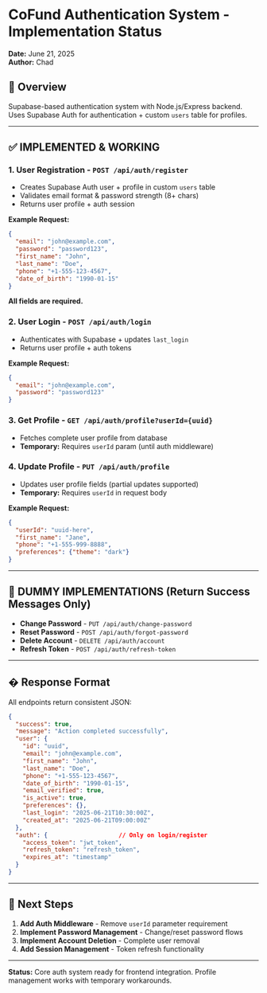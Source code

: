 # CoFund Authentication System - Implementation Status

**Date:** June 21, 2025  
**Author:** Chad  

## 🎯 Overview

Supabase-based authentication system with Node.js/Express backend. Uses Supabase Auth for authentication + custom `users` table for profiles.

---

## ✅ **IMPLEMENTED & WORKING**

### 1. **User Registration** - `POST /api/auth/register`
- Creates Supabase Auth user + profile in custom `users` table
- Validates email format & password strength (8+ chars)
- Returns user profile + auth session

**Example Request:**
```json
{
  "email": "john@example.com",
  "password": "password123",
  "first_name": "John",
  "last_name": "Doe",
  "phone": "+1-555-123-4567",
  "date_of_birth": "1990-01-15"
}
```

**All fields are required.**

### 2. **User Login** - `POST /api/auth/login`
- Authenticates with Supabase + updates `last_login`
- Returns user profile + auth tokens

**Example Request:**
```json
{
  "email": "john@example.com",
  "password": "password123"
}
```

### 3. **Get Profile** - `GET /api/auth/profile?userId={uuid}`
- Fetches complete user profile from database
- **Temporary:** Requires `userId` param (until auth middleware)

### 4. **Update Profile** - `PUT /api/auth/profile`
- Updates user profile fields (partial updates supported)
- **Temporary:** Requires `userId` in request body

**Example Request:**
```json
{
  "userId": "uuid-here",
  "first_name": "Jane",
  "phone": "+1-555-999-8888",
  "preferences": {"theme": "dark"}
}
```

---

## 🚧 **DUMMY IMPLEMENTATIONS** (Return Success Messages Only)

- **Change Password** - `PUT /api/auth/change-password`
- **Reset Password** - `POST /api/auth/forgot-password` 
- **Delete Account** - `DELETE /api/auth/account`
- **Refresh Token** - `POST /api/auth/refresh-token`

---

## � **Response Format**

All endpoints return consistent JSON:

```json
{
  "success": true,
  "message": "Action completed successfully",
  "user": {
    "id": "uuid",
    "email": "john@example.com",
    "first_name": "John",
    "last_name": "Doe",
    "phone": "+1-555-123-4567",
    "date_of_birth": "1990-01-15",
    "email_verified": true,
    "is_active": true,
    "preferences": {},
    "last_login": "2025-06-21T10:30:00Z",
    "created_at": "2025-06-21T09:00:00Z"
  },
  "auth": {                    // Only on login/register
    "access_token": "jwt_token",
    "refresh_token": "refresh_token",
    "expires_at": "timestamp"
  }
}
```

---

## 🚀 **Next Steps**

1. **Add Auth Middleware** - Remove `userId` parameter requirement
2. **Implement Password Management** - Change/reset password flows  
3. **Implement Account Deletion** - Complete user removal
4. **Add Session Management** - Token refresh functionality

---

**Status:** Core auth system ready for frontend integration. Profile management works with temporary workarounds.

